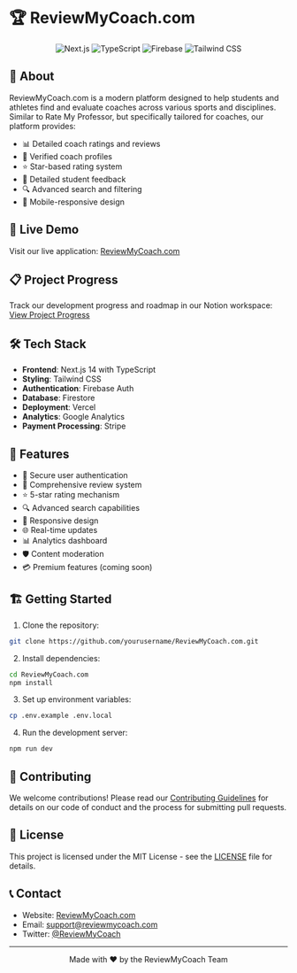 # 🏆 ReviewMyCoach.com

<div align="center">

![Next.js](https://img.shields.io/badge/Next.js-000000?style=for-the-badge&logo=next.js&logoColor=white)
![TypeScript](https://img.shields.io/badge/TypeScript-007ACC?style=for-the-badge&logo=typescript&logoColor=white)
![Firebase](https://img.shields.io/badge/Firebase-FFCA28?style=for-the-badge&logo=firebase&logoColor=black)
![Tailwind CSS](https://img.shields.io/badge/Tailwind_CSS-38B2AC?style=for-the-badge&logo=tailwind-css&logoColor=white)

</div>

## 🌟 About

ReviewMyCoach.com is a modern platform designed to help students and athletes find and evaluate coaches across various sports and disciplines. Similar to Rate My Professor, but specifically tailored for coaches, our platform provides:

- 📊 Detailed coach ratings and reviews
- 🏅 Verified coach profiles
- ⭐ Star-based rating system
- 💬 Detailed student feedback
- 🔍 Advanced search and filtering
- 📱 Mobile-responsive design

## 🚀 Live Demo

Visit our live application: [ReviewMyCoach.com](https://reviewmycoach.com)

## 📋 Project Progress

Track our development progress and roadmap in our Notion workspace:
[View Project Progress](https://webrend.notion.site/ReviewMyCoach-com-205a5578b41d806d947bf493a22e7c4b?source=copy_link)

## 🛠️ Tech Stack

- **Frontend**: Next.js 14 with TypeScript
- **Styling**: Tailwind CSS
- **Authentication**: Firebase Auth
- **Database**: Firestore
- **Deployment**: Vercel
- **Analytics**: Google Analytics
- **Payment Processing**: Stripe

## 🎯 Features

- 🔐 Secure user authentication
- 📝 Comprehensive review system
- ⭐ 5-star rating mechanism
- 🔍 Advanced search capabilities
- 📱 Responsive design
- 🌐 Real-time updates
- 📊 Analytics dashboard
- 🛡️ Content moderation
- 💳 Premium features (coming soon)

## 🏗️ Getting Started

1. Clone the repository:
```bash
git clone https://github.com/yourusername/ReviewMyCoach.com.git
```

2. Install dependencies:
```bash
cd ReviewMyCoach.com
npm install
```

3. Set up environment variables:
```bash
cp .env.example .env.local
```

4. Run the development server:
```bash
npm run dev
```

## 🤝 Contributing

We welcome contributions! Please read our [Contributing Guidelines](CONTRIBUTING.md) for details on our code of conduct and the process for submitting pull requests.

## 📄 License

This project is licensed under the MIT License - see the [LICENSE](LICENSE) file for details.

## 📞 Contact

- Website: [ReviewMyCoach.com](https://reviewmycoach.com)
- Email: support@reviewmycoach.com
- Twitter: [@ReviewMyCoach](https://twitter.com/reviewmycoach)

---

<div align="center">
Made with ❤️ by the ReviewMyCoach Team
</div>

